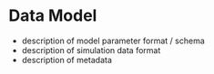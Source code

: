 # Data Model

- description of model parameter format / schema
- description of simulation data format
- description of metadata
